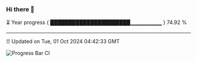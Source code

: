 ### Hi there 👋

⏳ Year progress { ██████████████████████▁▁▁▁▁▁▁▁ } 74.92 %

---

⏰ Updated on Tue, 01 Oct 2024 04:42:33 GMT

![Progress Bar CI](https://github.com/IshwaranRudhara/GIT-ACTION/workflows/Progress%20Bar%20CI/badge.svg)
